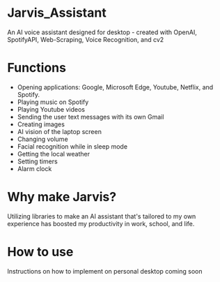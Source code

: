 # Jarvis_Assistant
An AI voice assistant designed for desktop - created with OpenAI, SpotifyAPI, Web-Scraping, Voice Recognition, and cv2

# Functions
- Opening applications: Google, Microsoft Edge, Youtube, Netflix, and Spotify.
- Playing music on Spotify
- Playing Youtube videos
- Sending the user text messages with its own Gmail
- Creating images
- AI vision of the laptop screen
- Changing volume
- Facial recognition while in sleep mode
- Getting the local weather
- Setting timers
- Alarm clock

# Why make Jarvis?
Utilizing libraries to make an AI assistant that's tailored to my own experience has boosted my productivity in work, school, and life.

# How to use
Instructions on how to implement on personal desktop coming soon
